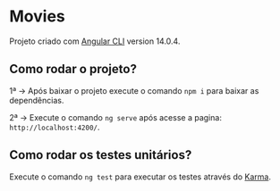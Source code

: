 # Movies

Projeto criado com [Angular CLI](https://github.com/angular/angular-cli) version 14.0.4.

## Como rodar o projeto?

1ª -> Após baixar o projeto execute o comando `npm i` para baixar as dependências.

2ª -> Execute o comando `ng serve` após acesse a pagina: `http://localhost:4200/`.

## Como rodar os testes unitários?

Execute o comando `ng test` para executar os testes através do [Karma](https://karma-runner.github.io).